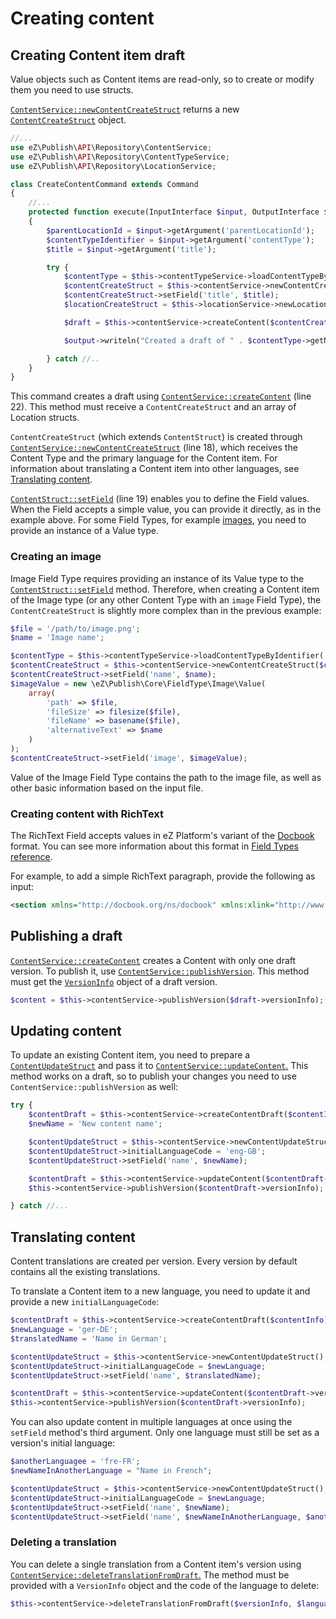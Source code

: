 # Creating content

## Creating Content item draft

Value objects such as Content items are read-only, so to create or modify them you need to use structs.

[`ContentService::newContentCreateStruct`](https://github.com/ezsystems/ezpublish-kernel/blob/v7.5.3/eZ/Publish/API/Repository/ContentService.php#L486)
returns a new [`ContentCreateStruct`](https://github.com/ezsystems/ezpublish-kernel/blob/v7.5.3/eZ/Publish/API/Repository/Values/Content/ContentCreateStruct.php) object.

``` php hl_lines="18 19 22"
//...
use eZ\Publish\API\Repository\ContentService;
use eZ\Publish\API\Repository\ContentTypeService;
use eZ\Publish\API\Repository\LocationService;

class CreateContentCommand extends Command
{
    //...
    protected function execute(InputInterface $input, OutputInterface $output)
    {
        $parentLocationId = $input->getArgument('parentLocationId');
        $contentTypeIdentifier = $input->getArgument('contentType');
        $title = $input->getArgument('title');

        try {
            $contentType = $this->contentTypeService->loadContentTypeByIdentifier($contentTypeIdentifier);
            $contentCreateStruct = $this->contentService->newContentCreateStruct($contentType, 'eng-GB');
            $contentCreateStruct->setField('title', $title);
            $locationCreateStruct = $this->locationService->newLocationCreateStruct($parentLocationId);

            $draft = $this->contentService->createContent($contentCreateStruct, [$locationCreateStruct]);

            $output->writeln("Created a draft of " . $contentType->getName() . " with name " . $draft->getName());

        } catch //..
    }
}
```

This command creates a draft using [`ContentService::createContent`](https://github.com/ezsystems/ezpublish-kernel/blob/v7.5.3/eZ/Publish/API/Repository/ContentService.php#L204) (line 22).
This method must receive a `ContentCreateStruct` and an array of Location structs.

`ContentCreateStruct` (which extends `ContentStruct`) is created through [`ContentService::newContentCreateStruct`](https://github.com/ezsystems/ezpublish-kernel/blob/v7.5.3/eZ/Publish/API/Repository/ContentService.php#L486) (line 18),
which receives the Content Type and the primary language for the Content item.
For information about translating a Content item into other languages, see [Translating content](#translating-content).

[`ContentStruct::setField`](https://github.com/ezsystems/ezpublish-kernel/blob/v7.5.3/eZ/Publish/API/Repository/Values/Content/ContentStruct.php#L31) (line 19) enables you to define the Field values.
When the Field accepts a simple value, you can provide it directly, as in the example above.
For some Field Types, for example [images](#creating-an-image), you need to provide an instance of a Value type.

### Creating an image

Image Field Type requires providing an instance of its Value type to the [`ContentStruct::setField`](https://github.com/ezsystems/ezpublish-kernel/blob/v7.5.3/eZ/Publish/API/Repository/Values/Content/ContentStruct.php#L31) method.
Therefore, when creating a Content item of the Image type (or any other Content Type with an `image` Field Type),
the `ContentCreateStruct` is slightly more complex than in the previous example:

``` php
$file = '/path/to/image.png';
$name = 'Image name';

$contentType = $this->contentTypeService->loadContentTypeByIdentifier('image');
$contentCreateStruct = $this->contentService->newContentCreateStruct($contentType, 'eng-GB');
$contentCreateStruct->setField('name', $name);
$imageValue = new \eZ\Publish\Core\FieldType\Image\Value(
    array(
        'path' => $file,
        'fileSize' => filesize($file),
        'fileName' => basename($file),
        'alternativeText' => $name
    )
);
$contentCreateStruct->setField('image', $imageValue);
```

Value of the Image Field Type contains the path to the image file, as well as other basic information
based on the input file.

### Creating content with RichText

The RichText Field accepts values in eZ Platform's variant of the [Docbook](https://github.com/docbook/wiki/wiki) format.
You can see more information about this format in [Field Types reference](field_type_reference.md#example-of-the-field-types-internal-format).

For example, to add a simple RichText paragraph, provide the following as input:

``` xml
<section xmlns="http://docbook.org/ns/docbook" xmlns:xlink="http://www.w3.org/1999/xlink" xmlns:ezxhtml="http://ez.no/xmlns/ezpublish/docbook/xhtml" xmlns:ezcustom="http://ez.no/xmlns/ezpublish/docbook/custom" version="5.0-variant ezpublish-1.0"><para>Description of your Content item.</para></section>
```

## Publishing a draft

[`ContentService::createContent`](https://github.com/ezsystems/ezpublish-kernel/blob/v7.5.3/eZ/Publish/API/Repository/ContentService.php#L204) creates a Content with only one draft version.
To publish it, use [`ContentService::publishVersion`](https://github.com/ezsystems/ezpublish-kernel/blob/v7.5.3/eZ/Publish/API/Repository/ContentService.php#L298).
This method must get the [`VersionInfo`](https://github.com/ezsystems/ezpublish-kernel/blob/v7.5.3/eZ/Publish/API/Repository/Values/Content/VersionInfo.php) object of a draft version.

``` php
$content = $this->contentService->publishVersion($draft->versionInfo);
```

## Updating content

To update an existing Content item, you need to prepare a [`ContentUpdateStruct`](https://github.com/ezsystems/ezpublish-kernel/blob/v7.5.3/eZ/Publish/API/Repository/Values/Content/ContentUpdateStruct.php)
and pass it to [`ContentService::updateContent`.](https://github.com/ezsystems/ezpublish-kernel/blob/v7.5.3/eZ/Publish/API/Repository/ContentService.php#L276)
This method works on a draft, so to publish your changes you need to use `ContentService::publishVersion` as well:

``` php
try {
    $contentDraft = $this->contentService->createContentDraft($contentInfo);
    $newName = 'New content name';

    $contentUpdateStruct = $this->contentService->newContentUpdateStruct();
    $contentUpdateStruct->initialLanguageCode = 'eng-GB';
    $contentUpdateStruct->setField('name', $newName);

    $contentDraft = $this->contentService->updateContent($contentDraft->versionInfo, $contentUpdateStruct);
    $this->contentService->publishVersion($contentDraft->versionInfo);

} catch //...
```

## Translating content

Content translations are created per version. Every version by default contains all the existing translations.

To translate a Content item to a new language, you need to update it and provide a new `initialLanguageCode`:

``` php
$contentDraft = $this->contentService->createContentDraft($contentInfo);
$newLanguage = 'ger-DE';
$translatedName = 'Name in German';

$contentUpdateStruct = $this->contentService->newContentUpdateStruct();
$contentUpdateStruct->initialLanguageCode = $newLanguage;
$contentUpdateStruct->setField('name', $translatedName);

$contentDraft = $this->contentService->updateContent($contentDraft->versionInfo, $contentUpdateStruct);
$this->contentService->publishVersion($contentDraft->versionInfo);
```

You can also update content in multiple languages at once using the `setField` method's third argument.
Only one language must still be set as a version's initial language:

``` php
$anotherLanguagee = 'fre-FR';
$newNameInAnotherLanguage = "Name in French";

$contentUpdateStruct = $this->contentService->newContentUpdateStruct();
$contentUpdateStruct->initialLanguageCode = $newLanguage;
$contentUpdateStruct->setField('name', $newName);
$contentUpdateStruct->setField('name', $newNameInAnotherLanguage, $anotherLanguage);
```

### Deleting a translation

You can delete a single translation from a Content item's version using [`ContentService::deleteTranslationFromDraft`.](https://github.com/ezsystems/ezpublish-kernel/blob/v7.5.3/eZ/Publish/API/Repository/ContentService.php#L452)
The method must be provided with a `VersionInfo` object and the code of the language to delete:

``` php
$this->contentService->deleteTranslationFromDraft($versionInfo, $language);
```

